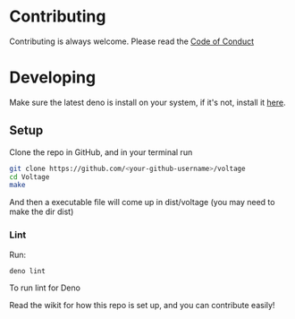 # Contributing

Contributing is always welcome. Please read the [Code of Conduct](https://github.com/darkdarcool/voltage/.github/CODE_OF_CONDUCT.md)

# Developing

Make sure the latest deno is install on your system, if it's not, install it [here](https://deno.land/#installation). 

## Setup

Clone the repo in GitHub, and in your terminal run 

```bash
git clone https://github.com/<your-github-username>/voltage
cd Voltage 
make
```

And then a executable file will come up in dist/voltage (you may need to make the dir dist)

### Lint

Run:

```bash
deno lint
```

To run lint for Deno 


Read the wikit for how this repo is set up, and you can contribute easily!